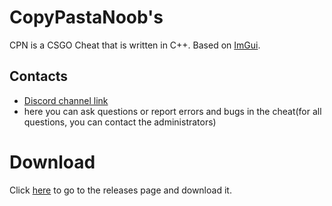 # CopyPastaNoob's
CPN is a CSGO Cheat that is written in C++. Based on [ImGui](https://github.com/ocornut/imgui).
  
  ## Contacts
  - [Discord channel link](https://discord.gg/vDexdDE) 
  - here you can ask questions or report errors and bugs in the cheat(for all questions, you can contact the administrators)

  # Download
  Click [here](https://github.com/KisSsArt/CPN/releases) to go to the releases page and download it.
